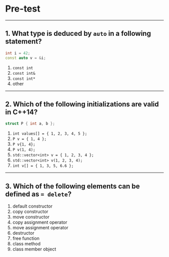 <!-- .slide: data-background="#111111" -->

# Pre-test

___

## 1. What type is deduced by `auto` in a following statement?

```cpp
int i = 42;
const auto v = &i;
```

1. `const int`
1. `const int&`
1. `const int*`
1. other

___

## 2. Which of the following initializations are valid in C++14?

```cpp
struct P { int a, b };
```

1. `int values[] = { 1, 2, 3, 4, 5 };`
1. `P v = { 1, 4 };`
1. `P v{1, 4};`
1. `P v(1, 4);`
1. `std::vector<int> v = { 1, 2, 3, 4 };`
1. `std::vector<int> v(1, 2, 3, 4);`
1. `int v[] = { 1, 3, 5, 6.6 };`

___

## 3. Which of the following elements can be defined as `= delete`?

1. default constructor
1. copy constructor
1. move constructor
1. copy assignment operator
1. move assignment operator
1. destructor
1. free function
1. class method
1. class member object

